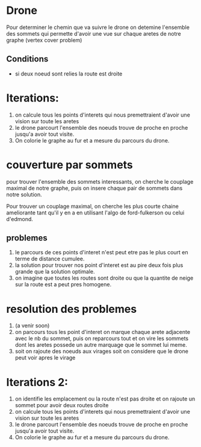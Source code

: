 # Drone

Pour determiner le chemin que va suivre le drone on detemine l'ensemble des sommets
qui permette d'avoir une vue sur chaque aretes de notre graphe (vertex cover problem)

## Conditions
- si deux noeud sont relies la route est droite

# Iterations:
1. on calcule tous les points d'interets qui nous premettraient d'avoir une
vision sur toute les aretes
2. le drone parcourt l'ensemble des noeuds trouve de proche en proche jusqu'a
avoir tout visite.
3. On colorie le graphe au fur et a mesure du parcours du drone.

# couverture par sommets

pour trouver l'ensemble des sommets interessants, on cherche le couplage maximal
de notre graphe, puis on insere chaque pair de sommets dans notre solution.

Pour trouver un couplage maximal, on cherche les plus courte chaine
ameliorante tant qu'il y en a en utilisant l'algo de ford-fulkerson ou celui
d'edmond.

## problemes
1. le parcours de ces points d'interet n'est peut etre pas le plus court en terme
de distance cumulee.
2. la solution pour trouver nos point d'interet est au pire deux fois plus grande
que la solution optimale.
3. on imagine que toutes les routes sont droite ou que la quantite de neige sur
la route est a peut pres homogene.

# resolution des problemes
1. (a venir soon)
2. on parcours tous les point d'interet on marque chaque arete adjacente avec le 
nb du sommet, puis on reparcours tout et on vire les sommets dont les aretes
possede un autre marquage que le sommet lui meme.
3. soit on rajoute des noeuds aux virages soit on considere que le drone peut
voir apres le virage

# Iterations 2:
1. on identifie les emplacement ou la route n'est pas droite et on rajoute un
sommet pour avoir deux routes droite
2. on calcule tous les points d'interets qui nous premettraient d'avoir une
vision sur toute les aretes
3. le drone parcourt l'ensemble des noeuds trouve de proche en proche jusqu'a
avoir tout visite.
4. On colorie le graphe au fur et a mesure du parcours du drone.


